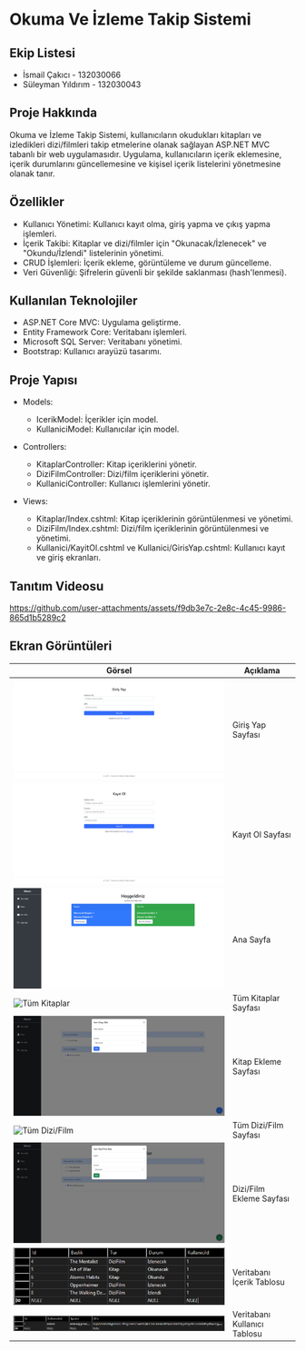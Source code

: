 # Okuma Ve İzleme Takip Sistemi

## Ekip Listesi
- İsmail Çakıcı - 132030066
- Süleyman Yıldırım - 132030043

## Proje Hakkında
Okuma ve İzleme Takip Sistemi, kullanıcıların okudukları kitapları ve izledikleri dizi/filmleri takip etmelerine olanak sağlayan ASP.NET MVC tabanlı bir web uygulamasıdır. Uygulama, kullanıcıların içerik eklemesine, içerik durumlarını güncellemesine ve kişisel içerik listelerini yönetmesine olanak tanır.

## Özellikler
- Kullanıcı Yönetimi: Kullanıcı kayıt olma, giriş yapma ve çıkış yapma işlemleri.
- İçerik Takibi: Kitaplar ve dizi/filmler için "Okunacak/İzlenecek" ve "Okundu/İzlendi" listelerinin yönetimi.
- CRUD İşlemleri: İçerik ekleme, görüntüleme ve durum güncelleme.
- Veri Güvenliği: Şifrelerin güvenli bir şekilde saklanması (hash'lenmesi).

## Kullanılan Teknolojiler
- ASP.NET Core MVC: Uygulama geliştirme.
- Entity Framework Core: Veritabanı işlemleri.
- Microsoft SQL Server: Veritabanı yönetimi.
- Bootstrap: Kullanıcı arayüzü tasarımı.

## Proje Yapısı

- Models:

  - IcerikModel: İçerikler için model.
  - KullaniciModel: Kullanıcılar için model.

- Controllers:

  - KitaplarController: Kitap içeriklerini yönetir.
  - DiziFilmController: Dizi/film içeriklerini yönetir.
  - KullaniciController: Kullanıcı işlemlerini yönetir.

- Views:

  - Kitaplar/Index.cshtml: Kitap içeriklerinin görüntülenmesi ve yönetimi.
  - DiziFilm/Index.cshtml: Dizi/film içeriklerinin görüntülenmesi ve yönetimi.
  - Kullanici/KayitOl.cshtml ve Kullanici/GirisYap.cshtml: Kullanıcı kayıt ve giriş ekranları.

## Tanıtım Videosu
https://github.com/user-attachments/assets/f9db3e7c-2e8c-4c45-9986-865d1b5289c2



## Ekran Görüntüleri

| Görsel                | Açıklama                      |
|-----------------------|-------------------------------|
| ![Giriş Yap](screenshots/giris-yap.png) | Giriş Yap Sayfası              |
| ![Kayıt Ol](screenshots/kayit-ol.png) | Kayıt Ol Sayfası               |
| ![Ana Sayfa](screenshots/ana-sayfa.png) | Ana Sayfa                      |
| ![Tüm Kitaplar](screenshots/tüm-kitaplar.png) | Tüm Kitaplar Sayfası           |
| ![Kitap Ekle](screenshots/kitap-ekle.png) | Kitap Ekleme Sayfası           |
| ![Tüm Dizi/Film](screenshots/tüm-dizi-film.png) | Tüm Dizi/Film Sayfası          |
| ![Dizi/Film Ekle](screenshots/dizi-film-ekle.png) | Dizi/Film Ekleme Sayfası      |
| ![İçerik Tablosu](screenshots/icerik-tablo.png) | Veritabanı İçerik Tablosu         |
| ![Kullanıcı Tablosu](screenshots/kullanici-tablo.png) | Veritabanı Kullanıcı Tablosu      |

